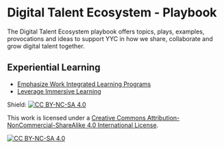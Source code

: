 # Digital Talent Ecosystem - Playbook
The Digital Talent Ecosystem playbook offers topics, plays, examples, provocations and ideas to support YYC in how we share, collaborate and grow digital talent together.


## Experiential Learning
* [Emphasize Work Integrated Learning Programs](https://github.com/SADTxSAIT/dte-playbook/blob/main/experiential-learning/emphasize-work-integrated-learning-programs.md)
* [Leverage Immersive Learning](https://github.com/SADTxSAIT/dte-playbook/blob/main/experiential-learning/leverage-immersive-learning.md)



Shield: [![CC BY-NC-SA 4.0][cc-by-nc-sa-shield]][cc-by-nc-sa]

This work is licensed under a
[Creative Commons Attribution-NonCommercial-ShareAlike 4.0 International License][cc-by-nc-sa].

[![CC BY-NC-SA 4.0][cc-by-nc-sa-image]][cc-by-nc-sa]

[cc-by-nc-sa]: http://creativecommons.org/licenses/by-nc-sa/4.0/
[cc-by-nc-sa-image]: https://licensebuttons.net/l/by-nc-sa/4.0/88x31.png
[cc-by-nc-sa-shield]: https://img.shields.io/badge/License-CC%20BY--NC--SA%204.0-lightgrey.svg
